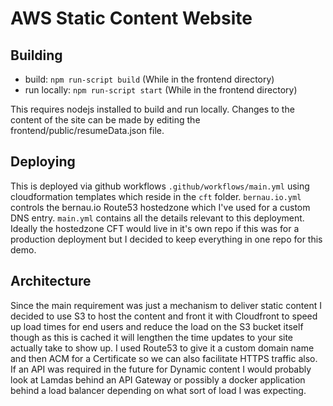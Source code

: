 # AWS Static Content Website

## Building
* build: `npm run-script build` (While in the frontend directory)
* run locally: `npm run-script start` (While in the frontend directory)

This requires nodejs installed to build and run locally. Changes to the content of the site can be made by editing the frontend/public/resumeData.json file.

## Deploying
This is deployed via github workflows `.github/workflows/main.yml` using cloudformation templates which reside in the `cft` folder. `bernau.io.yml` controls the bernau.io Route53 hostedzone which I've used for a custom DNS entry. `main.yml` contains all the details relevant to this deployment. Ideally the hostedzone CFT would live in it's own repo if this was for a production deployment but I decided to keep everything in one repo for this demo.

## Architecture
Since the main requirement was just a mechanism to deliver static content I decided to use S3 to host the content and front it with Cloudfront to speed up load times for end users and reduce the load on the S3 bucket itself though as this is cached it will lengthen the time updates to your site actually take to show up. I used Route53 to give it a custom domain name and then ACM for a Certificate so we can also facilitate HTTPS traffic also. If an API was required in the future for Dynamic content I would probably look at Lamdas behind an API Gateway or possibly a docker application behind a load balancer depending on what sort of load I was expecting.
